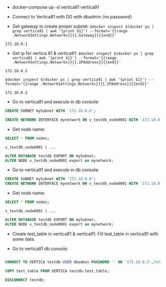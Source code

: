 * docker-compose up -d vertica81 vertica91

* Connect to Vertica81 with DG with dbadmin (no password)

* Get gateway to create proper subnet:
```$docker inspect $(docker ps | grep vertica91 | awk '{print $1}') --format='{{range .NetworkSettings.Networks}}{{.Gateway}}{{end}}'```

`172.18.0.1`

* Get ip for vertica 81 & vertica91:
```$docker inspect $(docker ps | grep vertica81 | awk '{print $1}') --format='{{range .NetworkSettings.Networks}}{{.IPAddress}}{{end}}'```

`172.18.0.2`

```$docker inspect $(docker ps | grep vertica91 | awk '{print $1}') --format='{{range .NetworkSettings.Networks}}{{.IPAddress}}{{end}}'```

`172.18.0.3`


* Go to vertica81 and execute in db console:

```sql
CREATE SUBNET mySubnet WITH '172.18.0.0';
```

```sql
CREATE NETWORK INTERFACE mynetwork ON v_testdb_node0001 WITH '172.18.0.2';
```

* Get node name:
```sql
SELECT * FROM nodes;
```
`v_testdb_node0001 | ...`

```sql
ALTER DATABASE testdb EXPORT ON mySubnet;
ALTER NODE v_testdb_node0001 export on mynetwork;
```

* Go to vertica91 and execute in db console:

```sql
CREATE SUBNET mySubnet WITH '172.18.0.0';
CREATE NETWORK INTERFACE mynetwork ON v_testdb_node0001 WITH '172.18.0.3';
```

* Get node name:
```sql
SELECT * FROM nodes;
```
`v_testdb_node0001 | ...`

```sql
ALTER DATABASE testdb EXPORT ON mySubnet;
ALTER NODE v_testdb_node0001 export on mynetwork;
```

* Create test_table in vertica81 & vertica91. Fill test_table in vertica91 with some data.

* Go to vertica81 db console:
```sql

CONNECT TO VERTICA testdb USER dbadmin PASSWORD '' ON '172.18.0.3',5433;

COPY test_table FROM VERTICA testdb.test_table;

DISCONNECT testdb;
```
